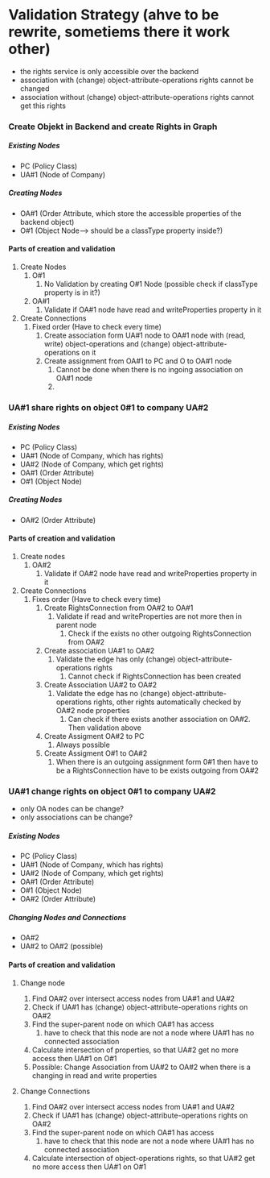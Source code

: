 # Validation Strategy (ahve to be rewrite, sometiems there it work other)

- the rights service is only accessible over the backend
- association with  (change) object-attribute-operations rights cannot be changed
- association without (change) object-attribute-operations rights  cannot get this rights

### Create Objekt in Backend and create Rights in Graph

##### Existing Nodes
- PC (Policy Class)
- UA#1 (Node of Company) 

##### Creating Nodes
- OA#1 (Order Attribute, which store the accessible properties of the backend object)
- O#1 (Object Node--> should be a classType property inside?)

#### Parts of creation and validation
1. Create Nodes
   1. O#1
      1. No Validation by creating O#1 Node (possible check if classType property is in it?)
   2. OA#1 
      1. Validate if OA#1 node have read and writeProperties property in it
2. Create Connections
   1. Fixed order (Have to check every time)
      1. Create association form UA#1 node to OA#1 node with (read, write) object-operations and (change) object-attribute-operations on it
      2. Create assignment from OA#1 to PC and O to OA#1 node
         1. Cannot be done when there is no ingoing association on OA#1 node
         2. 

### UA#1 share rights on object 0#1 to company UA#2


##### Existing Nodes
- PC (Policy Class)
- UA#1 (Node of Company, which has rights) 
- UA#2 (Node of Company, which get rights) 
- OA#1 (Order Attribute)
- O#1 (Object Node)

##### Creating Nodes
- OA#2 (Order Attribute)
  

#### Parts of creation and validation
1. Create nodes
   1. OA#2
      1. Validate if OA#2 node have read and writeProperties property in it
2. Create Connections
   1. Fixes order (Have to check every time)
      1. Create RightsConnection from OA#2 to OA#1 
         1. Validate if read and writeProperties are not more then in parent node
            1. Check if the exists no other outgoing RightsConnection from OA#2
      2. Create association UA#1 to OA#2
         1. Validate the edge has only  (change) object-attribute-operations rights
            1. Cannot check if RightsConnection has been created
      3. Create Association UA#2 to OA#2
         1. Validate the edge has no (change) object-attribute-operations rights, other rights automatically checked by OA#2 node properties
            1. Can check if there exists another association on OA#2. Then validation above
      4. Create Assigment OA#2 to PC
         1. Always possible
      5. Create Assigment O#1 to OA#2
         1. When there is an outgoing assignment form 0#1 then have to be a RightsConnection have to be exists outgoing from OA#2


### UA#1 change rights on object 0#1 to company UA#2

- only OA nodes can be change?
- only associations can be change?

##### Existing Nodes
- PC (Policy Class)
- UA#1 (Node of Company, which has rights) 
- UA#2 (Node of Company, which get rights) 
- OA#1 (Order Attribute)
- O#1 (Object Node)
- OA#2 (Order Attribute)

##### Changing Nodes and Connections
- OA#2
- UA#2 to OA#2 (possible)
  
#### Parts of creation and validation
1. Change node
   1. Find OA#2 over intersect access nodes from UA#1 and UA#2
   2. Check if UA#1 has  (change) object-attribute-operations rights on OA#2
   3. Find the super-parent node on which OA#1 has access
      1. have to check that this node are not a node where UA#1 has no connected association
   4. Calculate intersection of properties, so that UA#2 get no more access then UA#1 on O#1
   5. Possible: Change Association from UA#2 to OA#2 when there is a changing in read and write properties

2. Change Connections
   1. Find OA#2 over intersect access nodes from UA#1 and UA#2
   2. Check if UA#1 has  (change) object-attribute-operations rights on OA#2
   3. Find the super-parent node on which OA#1 has access
      1. have to check that this node are not a node where UA#1 has no connected association
   4. Calculate intersection of object-operations rights, so that UA#2 get no more access then UA#1 on O#1






